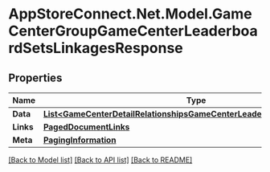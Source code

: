 # AppStoreConnect.Net.Model.GameCenterGroupGameCenterLeaderboardSetsLinkagesResponse

## Properties

Name | Type | Description | Notes
------------ | ------------- | ------------- | -------------
**Data** | [**List&lt;GameCenterDetailRelationshipsGameCenterLeaderboardSetsDataInner&gt;**](GameCenterDetailRelationshipsGameCenterLeaderboardSetsDataInner.md) |  | 
**Links** | [**PagedDocumentLinks**](PagedDocumentLinks.md) |  | 
**Meta** | [**PagingInformation**](PagingInformation.md) |  | [optional] 

[[Back to Model list]](../README.md#documentation-for-models) [[Back to API list]](../README.md#documentation-for-api-endpoints) [[Back to README]](../README.md)

